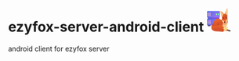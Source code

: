 # ezyfox-server-android-client <img src="https://github.com/youngmonkeys/ezyfox-server/blob/master/logo.png" width="48" height="48" />
android client for ezyfox server